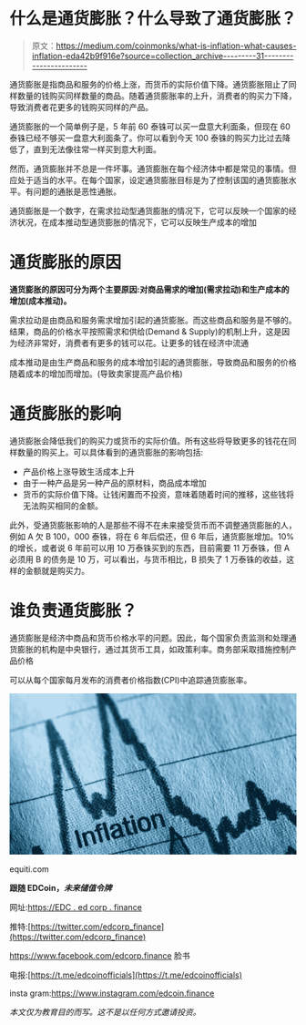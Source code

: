 # 什么是通货膨胀？什么导致了通货膨胀？

> 原文：<https://medium.com/coinmonks/what-is-inflation-what-causes-inflation-eda42b9f916e?source=collection_archive---------31----------------------->

通货膨胀是指商品和服务的价格上涨，而货币的实际价值下降。通货膨胀阻止了同样数量的钱购买同样数量的商品。随着通货膨胀率的上升，消费者的购买力下降，导致消费者花更多的钱购买同样的产品。

通货膨胀的一个简单例子是，5 年前 60 泰铢可以买一盘意大利面条，但现在 60 泰铢已经不够买一盘意大利面条了。你可以看到今天 100 泰铢的购买力比过去降低了，直到无法像往常一样买到意大利面。

然而，通货膨胀并不总是一件坏事。通货膨胀在每个经济体中都是常见的事情。但应处于适当的水平。在每个国家，设定通货膨胀目标是为了控制该国的通货膨胀水平。有问题的通胀是恶性通胀。

通货膨胀是一个数字，在需求拉动型通货膨胀的情况下，它可以反映一个国家的经济状况，在成本推动型通货膨胀的情况下，它可以反映生产成本的增加

# **通货膨胀的原因**

**通货膨胀的原因可分为两个主要原因:对商品需求的增加(需求拉动)和生产成本的增加(成本推动)。**

需求拉动是由商品和服务需求增加引起的通货膨胀。而这些商品和服务是不够的。结果，商品的价格水平按照需求和供给(Demand & Supply)的机制上升，这是因为经济非常好，消费者有更多的钱可以花。让更多的钱在经济中流通

成本推动是由生产商品和服务的成本增加引起的通货膨胀，导致商品和服务的价格随着成本的增加而增加。(导致卖家提高产品价格)

# 通货膨胀的影响

通货膨胀会降低我们的购买力或货币的实际价值。所有这些将导致更多的钱花在同样数量的购买上。可以具体看到的通货膨胀的影响包括:

*   产品价格上涨导致生活成本上升
*   由于一种产品是另一种产品的原材料，商品成本增加
*   货币的实际价值下降。让钱闲置而不投资，意味着随着时间的推移，这些钱将无法购买相同的金额。

此外，受通货膨胀影响的人是那些不得不在未来接受货币而不调整通货膨胀的人，例如 A 欠 B 100，000 泰铢，将在 6 年后偿还，但 6 年后，通货膨胀增加。10%的增长，或者说 6 年前可以用 10 万泰铢买到的东西，目前需要 11 万泰铢，但 A 必须用 B 的债务是 10 万，可以看出，与货币相比，B 损失了 1 万泰铢的收益，这样的金额就是购买力。

# 谁负责通货膨胀？

通货膨胀是经济中商品和货币价格水平的问题。因此，每个国家负责监测和处理通货膨胀的机构是中央银行，通过其货币工具，如政策利率。商务部采取措施控制产品价格

可以从每个国家每月发布的消费者价格指数(CPI)中追踪通货膨胀率。

![](img/0d880b6bae6ad84dbbe3e9549cf5517e.png)

equiti.com

**跟随 EDCoin，*未来储值令牌***

网址:[https://EDC . ed corp . finance](https://edc.edcorp.finance/)

推特:[https://twitter.com/edcorp_finance](https://twitter.com/edcorp_finance)

https://www.facebook.com/edcorp.finance 脸书

电报:[https://t.me/edcoinofficials](https://t.me/edcoinofficials)

insta gram:https://www.instagram.com/edcoin.finance

*本文仅为教育目的而写。这不是以任何方式邀请投资。*